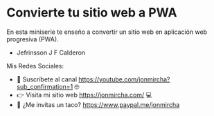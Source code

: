 # Convierte tu sitio web a PWA

En esta miniserie te enseño a convertir un sitio web en aplicación web progresiva (PWA).

* Jefrinsson J F Calderon


Mis Redes Sociales:

* 🔔 Suscríbete al canal https://youtube.com/jonmircha?sub_confirmation=1 🤓
* 👉 Visita mi sitio web  https://jonmircha.com/ 💻
* 🌮 ¿Me invítas un taco? https://www.paypal.me/jonmircha
